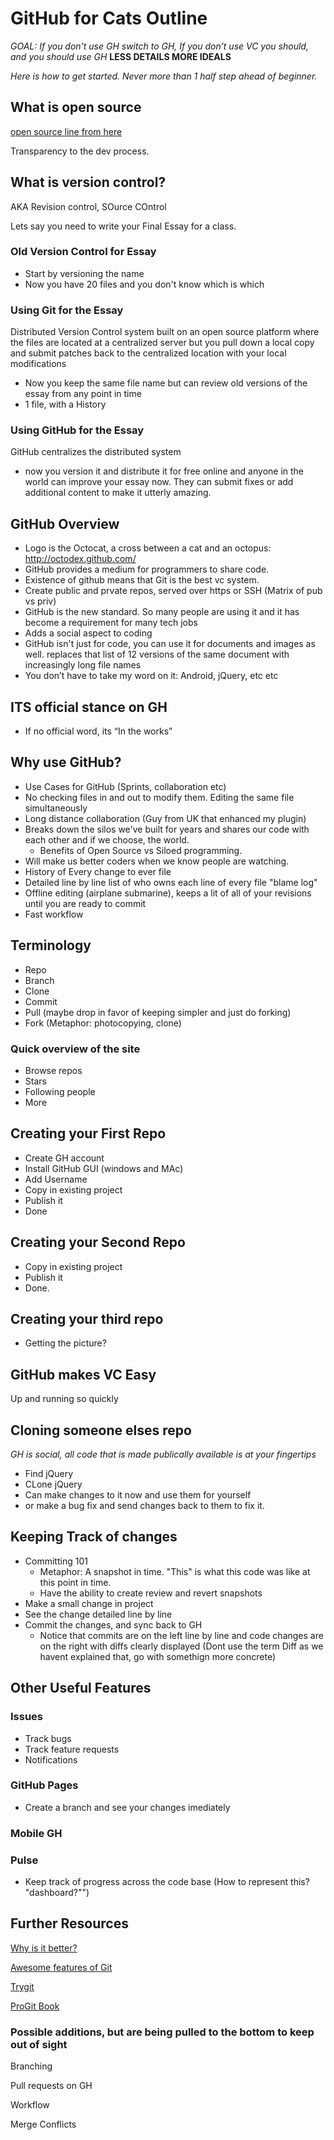 # GitHub for Cats Outline

_GOAL: If you don't use GH switch to GH, If you don’t use VC you should, and you should use GH_
__LESS DETAILS MORE IDEALS__

_Here is how to get started. Never more than 1 half step ahead of beginner._

## What is open source

[open source line from here](http://ben.balter.com/open-source-for-government/)

Transparency to the dev process.

## What is version control?

AKA Revision control, SOurce COntrol

Lets say you need to write your Final Essay for a class.

### Old Version Control for Essay
 - Start by versioning the name
 - Now you have 20 files and you don't know which is which

### Using Git for the Essay

Distributed Version Control system built on an open source platform where the files are located at a centralized server but you pull down a local copy and submit patches back to the centralized location with your local modifications

 - Now you keep the same file name but can review old versions of the essay from any point in time
 - 1 file, with a History

### Using GitHub for the Essay

GitHub centralizes the distributed system

 - now you version it and distribute it for free online and anyone in the world can improve your essay now. They can submit fixes or add additional content to make it utterly amazing.

## GitHub Overview

 - Logo is the Octocat, a cross between a cat and an octopus: http://octodex.github.com/
 - GitHub provides a medium for programmers to share code.
 - Existence of github means that Git is the best vc system.
 - Create public and prvate repos, served over https or SSH (Matrix of pub vs priv)
 - GitHub is the new standard. So many people are using it and it has become a requirement for many tech jobs
 - Adds a social aspect to coding
 - GitHub isn't just for code, you can use it for documents and images as well. replaces that list of 12 versions of the same document with increasingly long file names
 - You don’t have to take my word on it: Android, jQuery, etc etc

## ITS official stance on GH

 - If no official word, its “In the works”

## Why use GitHub?

 - Use Cases for GitHub (Sprints, collaboration etc)
 - No checking files in and out to modify them. Editing the same file simultaneously
 - Long distance collaboration (Guy from UK that enhanced my plugin)
 - Breaks down the silos we've built for years and shares our code with each other and if we choose, the world.
    - Benefits of Open Source vs Siloed programming.
 - Will make us better coders when we know people are watching.
 - History of Every change to ever file
 - Detailed line by line list of who owns each line of every file "blame log"
 - Offline editing (airplane submarine), keeps a lit of all of your revisions until you are ready to commit
 - Fast workflow

## Terminology

 - Repo
 - Branch
 - Clone
 - Commit
 - Pull (maybe drop in favor of keeping simpler and just do forking)
 - Fork (Metaphor: photocopying, clone)

### Quick overview of the site

 - Browse repos
 - Stars
 - Following people
 - More

## Creating your First Repo

 - Create GH account
 - Install GitHub GUI (windows and MAc)
 - Add Username
 - Copy in existing project
 - Publish it
 - Done

## Creating your Second Repo

 - Copy in existing project
 - Publish it
 - Done.

## Creating your third repo

 - Getting the picture?

## GitHub makes VC Easy

Up and running so quickly

## Cloning someone elses repo

_GH is social, all code that is made publically available is at your fingertips_

 - Find jQuery
 - CLone jQuery
 - Can make changes to it now and use them for yourself
 - or make a bug fix and send changes back to them to fix it.

## Keeping Track of changes

 - Committing 101
    - Metaphor: A snapshot in time. "This" is what this code was like at this point in time.
    - Have the ability to create review and revert snapshots
 - Make a small change in project
 - See the change detailed line by line
 - Commit the changes, and sync back to GH
    - Notice that commits are on the left line by line and code changes are on the right with diffs clearly displayed (Dont use the term Diff as we havent explained that, go with somethign more concrete)

## Other Useful Features

### Issues

 - Track bugs
 - Track feature requests
 - Notifications

### GitHub Pages

 - Create a branch and see your changes imediately

### Mobile GH

### Pulse

 - Keep track of progress across the code base (How to represent this? "dashboard?"")


## Further Resources

[Why is it better?](http://thkoch2001.github.io/whygitisbetter)

[Awesome features of Git](http://git-scm.com/about)

[Trygit](http://try.github.io)

[ProGit Book](http://git-scm.com/book)


### Possible additions, but are being pulled to the bottom to keep out of sight

Branching

Pull requests on GH

Workflow

Merge Conflicts

